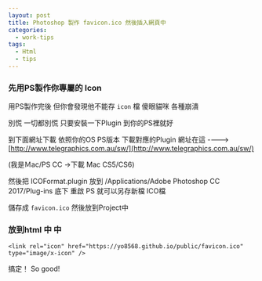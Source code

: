 ```yaml
---
layout: post
title: Photoshop 製作 favicon.ico 然後插入網頁中
categories:
  - work-tips
tags:
  - Html
  - tips
---
```


### 先用PS製作你專屬的 Icon

用PS製作完後 但你會發現他不能存 `icon` 檔
傻眼貓咪 各種崩潰

別慌 一切都別慌 只要安裝一下Plugin 到你的PS裡就好

到下面網址下載 依照你的OS PS版本 下載對應的Plugin
網址在這 ----> [http://www.telegraphics.com.au/sw/](http://www.telegraphics.com.au/sw/)

(我是Ｍac/PS CC ->下載 Mac CS5/CS6)

然後把 ICOFormat.plugin 放到 /Applications/Adobe Photoshop CC 2017/Plug-ins 底下
重啟 PS 就可以另存新檔 ICO檔

儲存成 `favicon.ico` 然後放到Project中

### 放到html 中 <head> 中

`<link rel="icon" href="https://yo8568.github.io/public/favicon.ico" type="image/x-icon" />`

搞定！ So good!